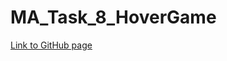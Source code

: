 # MA_Task_8_HoverGame

[Link to GitHub page](https://vladgalafm.github.io/MA_Task_8_HoverGame/app/)
